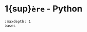 <!-- Copyright 2024 Caroline Blank <caro@c-space.org> -->
<!-- SPDX-License-Identifier: CC-BY-NC-SA-4.0 -->

# 1{sup}`ère` - Python

```{toctree}
:maxdepth: 1
bases
```
